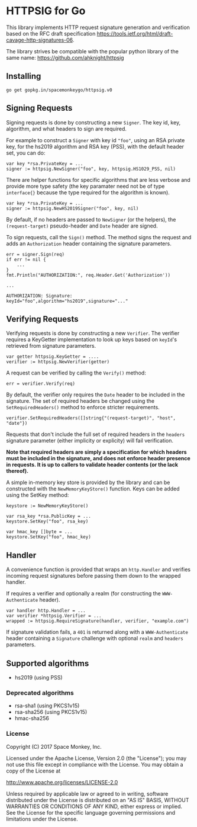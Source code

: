 # HTTPSIG for Go

This library implements HTTP request signature generation and verification based on
the RFC draft specification https://tools.ietf.org/html/draft-cavage-http-signatures-06.

The library strives be compatible with the popular python library of the same
name: https://github.com/ahknight/httpsig

## Installing

```
go get gopkg.in/spacemonkeygo/httpsig.v0
```

## Signing Requests

Signing requests is done by constructing a new `Signer`. The key id, key,
algorithm, and what headers to sign are required.

For example to construct a `Signer` with key id `"foo"`, using an RSA private
key, for the hs2019 algorithm and RSA key (PSS), with the default header set, you can do:

```
var key *rsa.PrivateKey = ...
signer := httpsig.NewSigner("foo", key, httpsig.HS1029_PSS, nil)
```

There are helper functions for specific algorithms that are less verbose and
provide more type safety (the key paramater need not be of type `interface{}`
because the type required for the algorithm is known).

```
var key *rsa.PrivateKey = ...
signer := httpsig.NewHS2019Signer("foo", key, nil)
```

By default, if no headers are passed to `NewSigner` (or the helpers), the
`(request-target)` pseudo-header and `Date` header are signed.

To sign requests, call the `Sign()` method. The method signs the request and
adds an `Authorization` header containing the signature parameters.

```
err = signer.Sign(req)
if err != nil {
    ...
}
fmt.Println("AUTHORIZATION:", req.Header.Get('Authorization'))

...

AUTHORIZATION: Signature: keyId="foo",algorithm="hs2019",signature="..."

```

## Verifying Requests

Verifying requests is done by constructing a new `Verifier`. The verifier
requires a KeyGetter implementation to look up keys based on `keyId`'s
retrieved from signature parameters.

```
var getter httpsig.KeyGetter = ....
verifier := httpsig.NewVerifier(getter)
```

A request can be verified by calling the `Verify()` method:

```
err = verifier.Verify(req)
```

By default, the verifier only requires the `Date` header to be included
in the signature. The set of required headers be changed using the
`SetRequiredHeaders()` method to enforce stricter requirements.

```
verifier.SetRequiredHeaders([]string{"(request-target)", "host", "date"})
```

Requests that don't include the full set of required headers in the `headers`
signature parameter (either implicity or explicity) will fail verification.

**Note that required headers are simply a specification for which headers must
be included in the signature, and does not enforce header presence in requests.
It is up to callers to validate header contents (or the lack thereof).**

A simple in-memory key store is provided by the library and can be constructed
with the `NewMemoryKeyStore()` function. Keys can be added using the SetKey
method:
```
keystore := NewMemoryKeyStore()

var rsa_key *rsa.PublicKey = ...
keystore.SetKey("foo", rsa_key)

var hmac_key []byte = ...
keystore.SetKey("foo", hmac_key)
```

## Handler

A convenience function is provided that wraps an `http.Handler` and verifies
incoming request signatures before passing them down to the wrapped handler.

If requires a verifier and optionally a realm (for constructing the
`WWW-Authenticate` header).

```
var handler http.Handler = ...
var verifier *httpsig.Verifier = ...
wrapped := httpsig.RequireSignature(handler, verifier, "example.com")
```

If signature validation fails, a `401` is returned along with a
`WWW-Authenticate` header containing  a `Signature` challenge with optional
`realm` and `headers` parameters.

## Supported algorithms

- hs2019 (using PSS)

### Deprecated algorithms
- rsa-sha1 (using PKCS1v15)
- rsa-sha256 (using PKCS1v15)
- hmac-sha256

### License

Copyright (C) 2017 Space Monkey, Inc.

Licensed under the Apache License, Version 2.0 (the "License");
you may not use this file except in compliance with the License.
You may obtain a copy of the License at

  http://www.apache.org/licenses/LICENSE-2.0

Unless required by applicable law or agreed to in writing, software
distributed under the License is distributed on an "AS IS" BASIS,
WITHOUT WARRANTIES OR CONDITIONS OF ANY KIND, either express or implied.
See the License for the specific language governing permissions and
limitations under the License.
